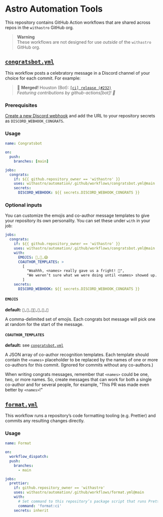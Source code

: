 # Astro Automation Tools

This repository contains GitHub Action workflows that are shared across repos in the `withastro` GitHub org.

> **Warning**  
> These workflows are not designed for use _outside_ of the `withastro` GitHub org.

## [`congratsbot.yml`](./.github/workflows/congratsbot.yml)

This workflow posts a celebratory message in a Discord channel of your choice for each commit. For example:

> 🎊 **Merged!** Houston (Bot): [`[ci] release (#232)`](#)  
> _Featuring contributions by github-actions[bot]! 🌟_

### Prerequisites

[Create a new Discord webhook](https://support.discord.com/hc/en-us/articles/228383668-Intro-to-Webhooks) and add the URL to your repository secrets as `DISCORD_WEBHOOK_CONGRATS`.

### Usage

```yml
name: Congratsbot

on:
  push:
    branches: [main]

jobs:
  congrats:
    if: ${{ github.repository_owner == 'withastro' }}
    uses: withastro/automation/.github/workflows/congratsbot.yml@main
    secrets:
      DISCORD_WEBHOOK: ${{ secrets.DISCORD_WEBHOOK_CONGRATS }}
```

### Optional inputs

You can customize the emojis and co-author message templates to give your repository its own personality. You can set these under `with` in your job:

```yml
jobs:
  congrats:
    if: ${{ github.repository_owner == 'withastro' }}
    uses: withastro/automation/.github/workflows/congratsbot.yml@main
    with:
      EMOJIS: 🤖,👻,😱
      COAUTHOR_TEMPLATES: >
        [
          "Woahhh, <names> really gave us a fright! 🎃",
          "We weren’t sure what we were doing until <names> showed up. 🤝"
        ]
    secrets:
      DISCORD_WEBHOOK: ${{ secrets.DISCORD_WEBHOOK_CONGRATS }}
```

#### `EMOJIS`

**default:** `🎉,🎊,🧑‍🚀,🥳,🙌,🚀`

A comma-delimited set of emojis.
Each congrats bot message will pick one at random for the start of the message.

#### `COAUTHOR_TEMPLATES`

**default:** see [`congratsbot.yml`](./.github/workflows/congratsbot.yml#L31)

A JSON array of co-author recognition templates.
Each template should contain the `<names>` placeholder to be replaced by the names of one or more co-authors for this commit.
(Ignored for commits without any co-authors.)

When writing congrats messages, remember that `<names>` could be one, two, or more names. So, create messages that can work for both a single co-author and for several people, for example, "This PR was made even better by `<names>`!"

## [`format.yml`](./.github/workflows/format.yml)

This workflow runs a repository’s code formatting tooling (e.g. Prettier) and commits any resulting changes directly.

### Usage

```yml
name: Format

on:
  workflow_dispatch:
  push:
    branches:
      - main

jobs:
  prettier:
    if: github.repository_owner == 'withastro'
    uses: withastro/automation/.github/workflows/format.yml@main
    with:
      # Set command to this repository’s package script that runs Prettier
      command: 'format:ci'
    secrets: inherit
```
